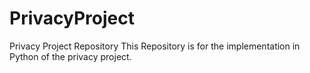 # PrivacyProject
Privacy Project Repository
This Repository is for the implementation in Python of the privacy project. 
